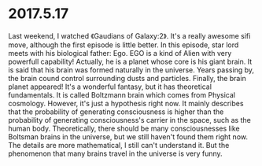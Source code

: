 # 2017.5.17 #

Last weekend, I watched 《Gaudians of Galaxy:2》. It's a really awesome sifi move, although the first episode is little better. In this episode, star lord meets with his biological father: Ego. EGO is a kind of Alien with very powerfull capability! Actually, he is a planet whose core is his giant brain. It is said that his brain was formed naturally in the universe. Years passing by, the brain cound control surrounding dusts and particles. Finally, the brain planet appeared! It's a wonderful fantasy, but it has theoretical fundamentals. It is called Boltzmann brain which comes from Physical cosmology. However, it's just a hypothesis right now. It mainly describes that the probability of generating consciousness is higher than the probability of generating consciousness's carrier in the space, such as the human body. Theoretically, there should be many consciousnesses like Boltsman brains in the universe, but we still haven't found them right now. The details are more mathematical, I still can't understand it. But the phenomenon that many brains travel in the universe is very funny.